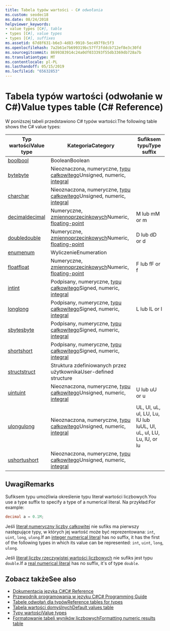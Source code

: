 ```yaml
---
title: Tabela typów wartości - C# odwołania
ms.custom: seodec18
ms.date: 08/24/2018
helpviewer_keywords:
- value types [C#], table
- types [C#], value types
- types [C#], suffixes
ms.assetid: 67d8f631-b6e3-4d83-9910-5ec497f8c5f3
ms.openlocfilehash: 7a2b61e7b699319bc57ff3fddcb712ef8e3c30fd
ms.sourcegitcommit: 8699383914c24a0df033393f55db3369db728a7b
ms.translationtype: MT
ms.contentlocale: pl-PL
ms.lasthandoff: 05/15/2019
ms.locfileid: "65632853"
---
```

# <a name="value-types-table-c-reference"></a><span data-ttu-id="23445-102">Tabela typów wartości (odwołanie w C#)</span><span class="sxs-lookup"><span data-stu-id="23445-102">Value types table (C# Reference)</span></span>

<span data-ttu-id="23445-103">W poniższej tabeli przedstawiono C# typów wartości:</span><span class="sxs-lookup"><span data-stu-id="23445-103">The following table shows the C# value types:</span></span>

|<span data-ttu-id="23445-104">Typ wartości</span><span class="sxs-lookup"><span data-stu-id="23445-104">Value type</span></span>|<span data-ttu-id="23445-105">Kategoria</span><span class="sxs-lookup"><span data-stu-id="23445-105">Category</span></span>|<span data-ttu-id="23445-106">Sufiksem typu</span><span class="sxs-lookup"><span data-stu-id="23445-106">Type suffix</span></span>|
|----------------|--------------|-----------------|
|[<span data-ttu-id="23445-107">bool</span><span class="sxs-lookup"><span data-stu-id="23445-107">bool</span></span>](bool.md)|<span data-ttu-id="23445-108">Boolean</span><span class="sxs-lookup"><span data-stu-id="23445-108">Boolean</span></span>||
|[<span data-ttu-id="23445-109">byte</span><span class="sxs-lookup"><span data-stu-id="23445-109">byte</span></span>](byte.md)|<span data-ttu-id="23445-110">Nieoznaczona, numeryczne, [typu całkowitego](integral-types-table.md)</span><span class="sxs-lookup"><span data-stu-id="23445-110">Unsigned, numeric, [integral](integral-types-table.md)</span></span>||
|[<span data-ttu-id="23445-111">char</span><span class="sxs-lookup"><span data-stu-id="23445-111">char</span></span>](char.md)|<span data-ttu-id="23445-112">Nieoznaczona, numeryczne, [typu całkowitego](integral-types-table.md)</span><span class="sxs-lookup"><span data-stu-id="23445-112">Unsigned, numeric, [integral](integral-types-table.md)</span></span>||
|[<span data-ttu-id="23445-113">decimal</span><span class="sxs-lookup"><span data-stu-id="23445-113">decimal</span></span>](decimal.md)|<span data-ttu-id="23445-114">Numeryczne, [zmiennoprzecinkowych](floating-point-types-table.md)</span><span class="sxs-lookup"><span data-stu-id="23445-114">Numeric, [floating-point](floating-point-types-table.md)</span></span>|<span data-ttu-id="23445-115">M lub m</span><span class="sxs-lookup"><span data-stu-id="23445-115">M or m</span></span>|
|[<span data-ttu-id="23445-116">double</span><span class="sxs-lookup"><span data-stu-id="23445-116">double</span></span>](double.md)|<span data-ttu-id="23445-117">Numeryczne, [zmiennoprzecinkowych](floating-point-types-table.md)</span><span class="sxs-lookup"><span data-stu-id="23445-117">Numeric, [floating-point](floating-point-types-table.md)</span></span>|<span data-ttu-id="23445-118">D lub d</span><span class="sxs-lookup"><span data-stu-id="23445-118">D or d</span></span>|
|[<span data-ttu-id="23445-119">enum</span><span class="sxs-lookup"><span data-stu-id="23445-119">enum</span></span>](enum.md)|<span data-ttu-id="23445-120">Wyliczenie</span><span class="sxs-lookup"><span data-stu-id="23445-120">Enumeration</span></span>||
|[<span data-ttu-id="23445-121">float</span><span class="sxs-lookup"><span data-stu-id="23445-121">float</span></span>](float.md)|<span data-ttu-id="23445-122">Numeryczne, [zmiennoprzecinkowych](floating-point-types-table.md)</span><span class="sxs-lookup"><span data-stu-id="23445-122">Numeric, [floating-point](floating-point-types-table.md)</span></span>|<span data-ttu-id="23445-123">F lub f</span><span class="sxs-lookup"><span data-stu-id="23445-123">F or f</span></span>|
|[<span data-ttu-id="23445-124">int</span><span class="sxs-lookup"><span data-stu-id="23445-124">int</span></span>](int.md)|<span data-ttu-id="23445-125">Podpisany, numeryczne, [typu całkowitego](integral-types-table.md)</span><span class="sxs-lookup"><span data-stu-id="23445-125">Signed, numeric, [integral](integral-types-table.md)</span></span>||
|[<span data-ttu-id="23445-126">long</span><span class="sxs-lookup"><span data-stu-id="23445-126">long</span></span>](long.md)|<span data-ttu-id="23445-127">Podpisany, numeryczne, [typu całkowitego](integral-types-table.md)</span><span class="sxs-lookup"><span data-stu-id="23445-127">Signed, numeric, [integral](integral-types-table.md)</span></span>|<span data-ttu-id="23445-128">L lub l</span><span class="sxs-lookup"><span data-stu-id="23445-128">L or l</span></span>|
|[<span data-ttu-id="23445-129">sbyte</span><span class="sxs-lookup"><span data-stu-id="23445-129">sbyte</span></span>](sbyte.md)|<span data-ttu-id="23445-130">Podpisany, numeryczne, [typu całkowitego](integral-types-table.md)</span><span class="sxs-lookup"><span data-stu-id="23445-130">Signed, numeric, [integral](integral-types-table.md)</span></span>||
|[<span data-ttu-id="23445-131">short</span><span class="sxs-lookup"><span data-stu-id="23445-131">short</span></span>](short.md)|<span data-ttu-id="23445-132">Podpisany, numeryczne, [typu całkowitego](integral-types-table.md)</span><span class="sxs-lookup"><span data-stu-id="23445-132">Signed, numeric, [integral](integral-types-table.md)</span></span>||
|[<span data-ttu-id="23445-133">struct</span><span class="sxs-lookup"><span data-stu-id="23445-133">struct</span></span>](struct.md)|<span data-ttu-id="23445-134">Struktura zdefiniowanych przez użytkownika</span><span class="sxs-lookup"><span data-stu-id="23445-134">User-defined structure</span></span>||
|[<span data-ttu-id="23445-135">uint</span><span class="sxs-lookup"><span data-stu-id="23445-135">uint</span></span>](uint.md)|<span data-ttu-id="23445-136">Nieoznaczona, numeryczne, [typu całkowitego](integral-types-table.md)</span><span class="sxs-lookup"><span data-stu-id="23445-136">Unsigned, numeric, [integral](integral-types-table.md)</span></span>|<span data-ttu-id="23445-137">U lub u</span><span class="sxs-lookup"><span data-stu-id="23445-137">U or u</span></span>|
|[<span data-ttu-id="23445-138">ulong</span><span class="sxs-lookup"><span data-stu-id="23445-138">ulong</span></span>](ulong.md)|<span data-ttu-id="23445-139">Nieoznaczona, numeryczne, [typu całkowitego](integral-types-table.md)</span><span class="sxs-lookup"><span data-stu-id="23445-139">Unsigned, numeric, [integral](integral-types-table.md)</span></span>|<span data-ttu-id="23445-140">UL, Ul, uL, ul, LU, Lu, lU lub lu</span><span class="sxs-lookup"><span data-stu-id="23445-140">UL, Ul, uL, ul, LU, Lu, lU, or lu</span></span>|
|[<span data-ttu-id="23445-141">ushort</span><span class="sxs-lookup"><span data-stu-id="23445-141">ushort</span></span>](ushort.md)|<span data-ttu-id="23445-142">Nieoznaczona, numeryczne, [typu całkowitego](integral-types-table.md)</span><span class="sxs-lookup"><span data-stu-id="23445-142">Unsigned, numeric, [integral](integral-types-table.md)</span></span>||

## <a name="remarks"></a><span data-ttu-id="23445-143">Uwagi</span><span class="sxs-lookup"><span data-stu-id="23445-143">Remarks</span></span>

<span data-ttu-id="23445-144">Sufiksem typu umożliwia określenie typu literał wartości liczbowych.</span><span class="sxs-lookup"><span data-stu-id="23445-144">You use a type suffix to specify a type of a numerical literal.</span></span> <span data-ttu-id="23445-145">Na przykład:</span><span class="sxs-lookup"><span data-stu-id="23445-145">For example:</span></span>

```csharp
decimal a = 0.1M;
```

<span data-ttu-id="23445-146">Jeśli [literał numeryczny liczby całkowitej](~/_csharplang/spec/lexical-structure.md#integer-literals) nie sufiks ma pierwszy następujące typy, w których jej wartość może być reprezentowana: `int`, `uint`, `long`, `ulong`.</span><span class="sxs-lookup"><span data-stu-id="23445-146">If an [integer numerical literal](~/_csharplang/spec/lexical-structure.md#integer-literals) has no suffix, it has the first of the following types in which its value can be represented: `int`, `uint`, `long`, `ulong`.</span></span>

<span data-ttu-id="23445-147">Jeśli [literał liczby rzeczywistej wartości liczbowych](~/_csharplang/spec/lexical-structure.md#real-literals) nie sufiks jest typu `double`.</span><span class="sxs-lookup"><span data-stu-id="23445-147">If a [real numerical literal](~/_csharplang/spec/lexical-structure.md#real-literals) has no suffix, it's of type `double`.</span></span>

## <a name="see-also"></a><span data-ttu-id="23445-148">Zobacz także</span><span class="sxs-lookup"><span data-stu-id="23445-148">See also</span></span>

- [<span data-ttu-id="23445-149">Dokumentacja języka C#</span><span class="sxs-lookup"><span data-stu-id="23445-149">C# Reference</span></span>](../index.md)
- [<span data-ttu-id="23445-150">Przewodnik programowania w języku C#</span><span class="sxs-lookup"><span data-stu-id="23445-150">C# Programming Guide</span></span>](../../programming-guide/index.md)
- [<span data-ttu-id="23445-151">Tabele odwołań dla typów</span><span class="sxs-lookup"><span data-stu-id="23445-151">Reference tables for types</span></span>](reference-tables-for-types.md)
- [<span data-ttu-id="23445-152">Tabela wartości domyślnych</span><span class="sxs-lookup"><span data-stu-id="23445-152">Default values table</span></span>](default-values-table.md)
- [<span data-ttu-id="23445-153">Typy wartości</span><span class="sxs-lookup"><span data-stu-id="23445-153">Value types</span></span>](value-types.md)
- [<span data-ttu-id="23445-154">Formatowanie tabeli wyników liczbowych</span><span class="sxs-lookup"><span data-stu-id="23445-154">Formatting numeric results table</span></span>](formatting-numeric-results-table.md)
